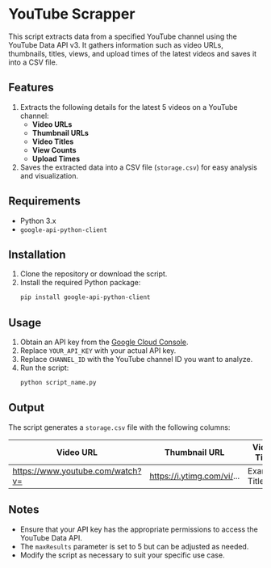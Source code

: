 # YouTube Scrapper

This script extracts data from a specified YouTube channel using the YouTube Data API v3. It gathers information such as video URLs, thumbnails, titles, views, and upload times of the latest videos and saves it into a CSV file.

## Features

1. Extracts the following details for the latest 5 videos on a YouTube channel:
   - **Video URLs**
   - **Thumbnail URLs**
   - **Video Titles**
   - **View Counts**
   - **Upload Times**
2. Saves the extracted data into a CSV file (`storage.csv`) for easy analysis and visualization.

## Requirements

- Python 3.x
- `google-api-python-client`

## Installation

1. Clone the repository or download the script.
2. Install the required Python package:
   ```bash
   pip install google-api-python-client
   ```

## Usage

1. Obtain an API key from the [Google Cloud Console](https://console.cloud.google.com/).
2. Replace `YOUR_API_KEY` with your actual API key.
3. Replace `CHANNEL_ID` with the YouTube channel ID you want to analyze.
4. Run the script:
   ```bash
   python script_name.py
   ```

## Output

The script generates a `storage.csv` file with the following columns:

| Video URL                        | Thumbnail URL                   | Video Title             | Views  | Upload Time          |
|----------------------------------|---------------------------------|-------------------------|--------|----------------------|
| https://www.youtube.com/watch?v= | https://i.ytimg.com/vi/...      | Example Title           | 12345  | 2025-01-01T00:00:00Z|

## Notes

- Ensure that your API key has the appropriate permissions to access the YouTube Data API.
- The `maxResults` parameter is set to 5 but can be adjusted as needed.
- Modify the script as necessary to suit your specific use case.
